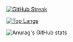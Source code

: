 [![GitHub Streak](https://streak-stats.demolab.com?user=AlineMASSON&theme=highcontrast&hide_border=true&locale=fr&date_format=j%20M%5B%20Y%5D&background=615C73&stroke=D2C9EC&ring=D2C9EC&fire=D2C9EC&currStreakNum=D2C9EC&sideNums=D2C9EC&currStreakLabel=D2C9EC&sideLabels=D2C9EC&dates=D2C9EC)](https://git.io/streak-stats)

[![Top Langs](https://github-readme-stats.vercel.app/api/top-langs/?username=AlineMASSON&langs_count=8)](https://github.com/AlineMASSON/github-readme-stats)

![Anurag's GitHub stats](https://github-readme-stats.vercel.app/api?username=AlineMASSON&show_icons=true&bg_color=615C73&title_color=D2C9EC&text_color=D2C9EC&icon_color=D2C9EC)
